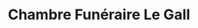 ---
title: "Chambre Funéraire Le Gall"
url: /gaillon/chambre-funeraire-le-gall/
shop: directeurs de funérailles
---